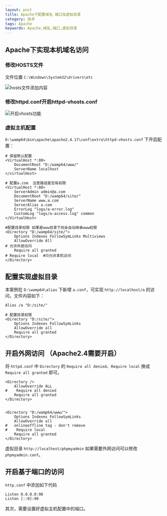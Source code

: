 ```yaml
---
layout: post
title: Apache下配置域名 端口及虚拟目录
category: 技术
tags: Apache
keywords: Apache,域名,端口,虚拟目录
---
```


## Apache下实现本机域名访问

### 修改HOSTS文件

文件位置 `C:\Windows\System32\drivers\etc`

![hosts文件添加内容](http://pic.yupoo.com/bztd/GoHgckKL/tFhkP.jpg)

### 修改httpd.conf开启httpd-vhosts.conf

![开启vhosts功能](http://pic.yupoo.com/bztd/GoHgcAMl/UW0TN.jpg)

### 虚拟主机配置

`D:\wamp64\bin\apache\apache2.4.17\conf\extra\httpd-vhosts.conf` 下开启配置：

```
# 保留默认配置
<VirtualHost *:80>
    DocumentRoot "D:/wamp64/www/"
    ServerName localhost
</virtualHost>

# 配置a.com  注意路径是否有权限
<VirtualHost *:80>
    ServerAdmin admin@a.com
    DocumentRoot "D:/wamp64/site/"
    ServerName www.a.com
    ServerAlias a.com
    ErrorLog "logs/a-error.log"
    CustomLog "logs/a-access.log" common
</VirtualHost>

#配置目录权限 如果是www目录下则会自动继承www权限
<Directory "D:/wamp64/site/">
    Options Indexes FollowSymLinks Multiviews
    AllowOverride All
# 允许外部访问    
    Require all granted
# Require local  #只允许本机访问
</Directory>
```

## 配置实现虚拟目录

本案例在 `D:\wamp64\alias` 下新增 `a.conf`，可实现 `http://localhost/a` 的访问，文件内容如下：

```
Alias /a "D:/site/"

# 配置目录权限
<Directory "D:/site/">
    Options Indexes FollowSymLinks
    AllowOverride all
    Require all granted
</Directory>
```

## 开启外网访问 （Apache2.4需要开启）

将 `httpd.conf` 中 `Directory` 的 `Require all denied`、`Require local` 换成 `Require all granted` 即可。

```
<Directory />
    AllowOverride ALL
#    Require all denied
	Require all granted
</Directory>


<Directory "D:/wamp64/www/">
    Options Indexes FollowSymLinks
    AllowOverride all
#   onlineoffline tag - don't remove
#    Require local
    Require all granted
</Directory>
```

虚拟目录 `http://localhost/phpmyadmin` 如果需要外网访问可以修改 `phpmyadmin.conf`。

## 开启基于端口的访问

`http.conf` 中添加如下代码
```
Listen 0.0.0.0:90
Listen [::0]:90
```

其次，需要设置好虚拟主机配置中的端口。